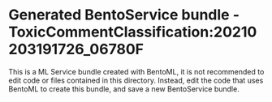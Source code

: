 # Generated BentoService bundle - ToxicCommentClassification:20210203191726_06780F

This is a ML Service bundle created with BentoML, it is not recommended to edit
code or files contained in this directory. Instead, edit the code that uses BentoML
to create this bundle, and save a new BentoService bundle.
